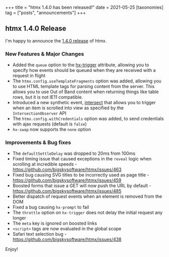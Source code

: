 +++
title = "htmx 1.4.0 has been released!"
date = 2021-05-25
[taxonomies]
tag = ["posts", "announcements"]
+++

## htmx 1.4.0 Release

I'm happy to announce the [1.4.0 release](https://unpkg.com/browse/htmx.org@1.4.0/) of htmx.

### New Features & Major Changes

* Added the `queue` option to the [hx-trigger](/attributes/hx-trigger) attribute, allowing you to specify how events
  should be queued when they are received with a request in flight
* The `htmx.config.useTemplateFragments` option was added, allowing you to use HTML template tags for parsing content
  from the server.  This allows you to use Out of Band content when returning things like table rows, but it is not
  IE11 compatible.
* Introduced a new synthetic event, [intersect](/docs#pecial-events) that allows you to trigger when an item is scrolled into view
  as specified by the `IntersectionObserver` API
* The `htmx.config.withCredentials` option was added, to send credentials with ajax requests (default is `false`)
* `hx-swap` now supports the `none` option

### Improvements & Bug fixes

* The `defaultSettleDelay` was dropped to 20ms from 100ms
* Fixed timing issue that caused exceptions in the `reveal` logic when scrolling at incredible speeds - <https://github.com/bigskysoftware/htmx/issues/463>
* Fixed bug causing SVG titles to be incorrectly used as page title - <https://github.com/bigskysoftware/htmx/issues/459>
* Boosted forms that issue a GET will now push the URL by default - <https://github.com/bigskysoftware/htmx/issues/485>
* Better dispatch of request events when an element is removed from the DOM
* Fixed a bug causing `hx-prompt` to fail
* The `throttle` option on `hx-trigger` does not delay the initial request any longer
* The `meta` key is ignored on boosted links
* `<script>` tags are now evaluated in the global scope
* Safari text selection bug - <https://github.com/bigskysoftware/htmx/issues/438>


Enjoy!
